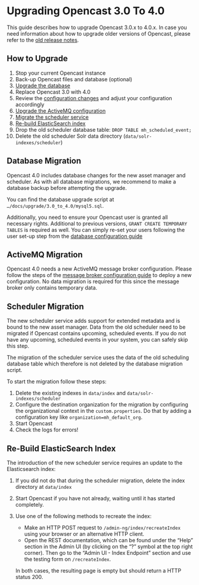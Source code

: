 Upgrading Opencast 3.0 To 4.0
=============================

This guide describes how to upgrade Opencast 3.0.x to 4.0.x. In case you need information about how to upgrade older
versions of Opencast, please refer to the [old release notes](https://docs.opencast.org).


How to Upgrade
--------------

1. Stop your current Opencast instance
2. Back-up Opencast files and database (optional)
3. [Upgrade the database](#database-migration)
4. Replace Opencast 3.0 with 4.0
6. Review the [configuration changes](releasenotes#working-file-repository-configuration) and adjust your configuration accordingly
7. [Upgrade the ActiveMQ configuration](#activemq-migration)
8. [Migrate the scheduler service](#scheduler-migration)
9. [Re-build ElasticSearch index](#re-build-elasticsearch-index)
10. Drop the old scheduler database table: `DROP TABLE mh_scheduled_event;`
11. Delete the old scheduler Solr data directory (`data/solr-indexes/scheduler`)


Database Migration
------------------

Opencast 4.0 includes database changes for the new asset manager and scheduler.  As with all database migrations, we
recommend to make a database backup before attempting the upgrade.

You can find the database upgrade script at `…/docs/upgrade/3.0_to_4.0/mysql5.sql`.

Additionally, you need to ensure your Opencast user is granted all necessary rights. Additional to previous
versions, `GRANT CREATE TEMPORARY TABLES` is required as well. You can simply re-set your users following the user
set-up step from the [database configuration guide](configuration/database/#step-1-create-an-opencast-database)


ActiveMQ Migration
------------------

Opencast 4.0 needs a new ActiveMQ message broker configuration. Please follow the steps of the [message broker
configuration guide](configuration/message-broker/) to deploy a new configuration. No data migration is required for
this since the message broker only contains temporary data.


Scheduler Migration
-------------------

The new scheduler service adds support for extended metadata and is bound to the new asset manager. Data from the old
scheduler need to be migrated if Opencast contains upcoming, scheduled events. If you do not have any upcoming,
scheduled events in your system, you can safely skip this step.

The migration of the scheduler service uses the data of the old scheduling database table which therefore is not deleted
by the database migration script.

To start the migration follow these steps:

1. Delete the existing indexes in `data/index` and `data/solr-indexes/scheduler`
2. Configure the destination organization for the migration by configuring the organizational context in the
   `custom.properties`. Do that by adding a configuration key like `organization=mh_default_org`.
3. Start Opencast
4. Check the logs for errors!


Re-Build ElasticSearch Index
----------------------------

The introduction of the new scheduler service requires an update to the Elasticsearch index:

1. If you did not do that during the scheduler migration, delete the index directory at `data/index`
2. Start Opencast if you have not already, waiting until it has started completely.
3. Use one of the following methods to recreate the index:

    - Make an HTTP POST request to `/admin-ng/index/recreateIndex` using your browser or an alternative HTTP client.
    - Open the REST documentation, which can be found under the “Help” section in the Admin UI (by clicking on the “?”
      symbol at the top right corner). Then go to the “Admin UI - Index Endpoint” section and use the testing form on
      `/recreateIndex`.

    In both cases, the resulting page is empty but should return a HTTP status 200.
